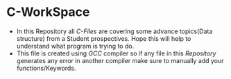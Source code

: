 # C-WorkSpace
- In this Repository all _C-Files_ are covering some advance topics(Data structure) from a Student prospectives. Hope this will help to understand what program is trying to do.
- This file is created using _GCC_ compiler so if any file in this _Repository_ generates any error in another compiler make sure to manually add your functions/Keywords.  
